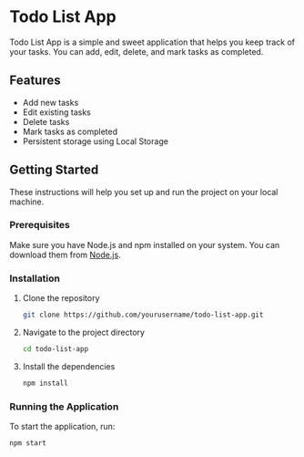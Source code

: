 # Todo List App

Todo List App is a simple and sweet application that helps you keep track of your tasks. You can add, edit, delete, and mark tasks as completed.

## Features

- Add new tasks
- Edit existing tasks
- Delete tasks
- Mark tasks as completed
- Persistent storage using Local Storage

## Getting Started

These instructions will help you set up and run the project on your local machine.

### Prerequisites

Make sure you have Node.js and npm installed on your system. You can download them from [Node.js](https://nodejs.org/).

### Installation

1. Clone the repository

    ```bash
    git clone https://github.com/yourusername/todo-list-app.git
    ```

2. Navigate to the project directory

    ```bash
    cd todo-list-app
    ```

3. Install the dependencies

    ```bash
    npm install
    ```

### Running the Application

To start the application, run:

```bash
npm start
